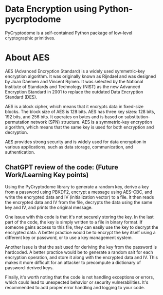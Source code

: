 # Data Encryption using Python- pycrptodome
PyCryptodome is a self-contained Python package of low-level cryptographic primitives.

# About AES
AES (Advanced Encryption Standard) is a widely used symmetric-key encryption algorithm. It was originally known as Rijndael and was designed by Joan Daemen and Vincent Rijmen. It was selected by the National Institute of Standards and Technology (NIST) as the new Advanced Encryption Standard in 2001 to replace the outdated Data Encryption Standard (DES). <br>

AES is a block cipher, which means that it encrypts data in fixed-size blocks. The block size of AES is 128 bits. AES has three key sizes: 128 bits, 192 bits, and 256 bits. It operates on bytes and is based on substitution-permutation network (SPN) structure. AES is a symmetric-key encryption algorithm, which means that the same key is used for both encryption and decryption. <br>

AES provides strong security and is widely used for data encryption in various applications, such as data storage, communication, and authentication. <br>

## ChatGPT review of the code: (Future Work/Learning Key points)
Using the PyCryptodome library to generate a random key, derive a key from a password using PBKDF2, encrypt a message using AES-CBC, and write the encrypted data and IV (initialization vector) to a file. It then reads the encrypted data and IV from the file, decrypts the data using the same key and IV, and prints the original message. <br>

One issue with this code is that it's not securely storing the key. In the last part of the code, the key is simply written to a file in binary format. If someone gains access to this file, they can easily use the key to decrypt the encrypted data. A better practice would be to encrypt the key itself using a different key or password, or to use a key management system. <br>

Another issue is that the salt used for deriving the key from the password is hardcoded. A better practice would be to generate a random salt for each encryption operation, and store it along with the encrypted data and IV. This makes it more difficult for an attacker to precompute a dictionary of password-derived keys. <br>

Finally, it's worth noting that the code is not handling exceptions or errors, which could lead to unexpected behavior or security vulnerabilities. It's recommended to add proper error handling and logging to your code. <br>